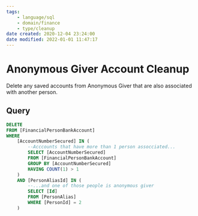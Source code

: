 ```yaml
---
tags:
    - language/sql
    - domain/finance
    - type/cleanup
date created: 2020-12-04 23:24:00
date modified: 2022-01-01 11:47:17
---
```


# Anonymous Giver Account Cleanup

Delete any saved accounts from Anonymous Giver that are also associated with another person.

## Query

```sql
DELETE
FROM [FinancialPersonBankAccount]
WHERE
    [AccountNumberSecured] IN (
        --Acccounts that have more than 1 person assocciated...
        SELECT [AccountNumberSecured]
        FROM [FinancialPersonBankAccount]
        GROUP BY [AccountNumberSecured]
        HAVING COUNT(1) > 1
    )
    AND [PersonAliasId] IN (
        --...and one of those people is anonymous giver
        SELECT [Id]
        FROM [PersonAlias]
        WHERE [PersonId] = 2
    )
```
